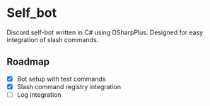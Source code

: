 # Self_bot

Discord self-bot written in C# using DSharpPlus. 
Designed for easy integration of slash commands.






## Roadmap

- [x] Bot setup with test commands
- [x] Slash command registry integration
- [ ] Log integration
<!-- [ ] Bot sends message on startup to show it's ready
- [ ] Humble Bundle webscraping commands
- [ ] Humble Bundle webhook for automatic updates
- [ ] Custom emote leaderboard (To show which emotes are most used in a server)
- [ ] FGC (Fighting Game Community) glossary command integration to search for definitions
- [ ] Clickable button to show video associated with a searched term in the FGC glossary -->
